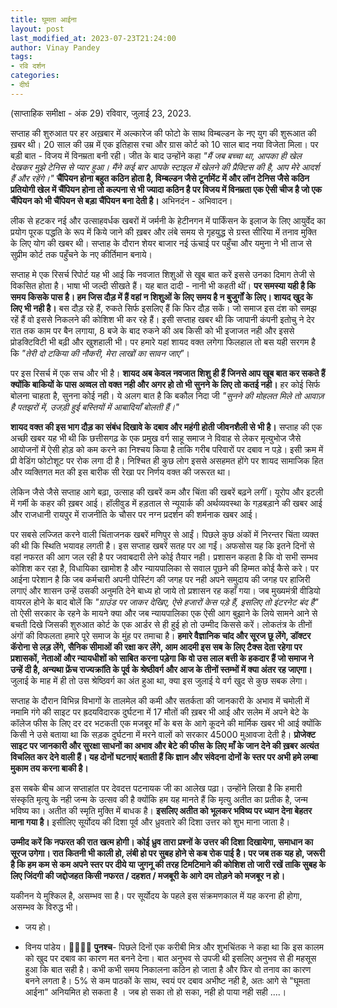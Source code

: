 ```yaml
---
title: घूमता आईना
layout: post
last_modified_at: 2023-07-23T21:24:00
author: Vinay Pandey
tags:
- रवि दर्शन
categories:
- दीर्घ
---
```

(साप्ताहिक समीक्षा - अंक 29)
रविवार, जुलाई 23, 2023.

सप्ताह की शुरुआत पर हर अख़बार में अल्कारेज की फोटो के साथ विम्बल्डन के नए युग की शुरूआत की ख़बर थी। 20 साल की उम्र में एक इतिहास रचा और ग्रास कोर्ट को 10 साल बाद नया विजेता मिला। पर बड़ी बात - विजय में विनम्रता बनी रही। जीत के बाद उन्होंने कहा *"मैं जब बच्चा था, आपका ही खेल देखकर मुझे टेनिस से प्यार हुआ। मैंने कई बार आपके स्टाइल में खेलने की प्रैक्टिस की है, आप मेरे आदर्श हैं और रहेंगे।"* **चैंपियन होना बहुत कठिन होता है, विम्बल्डन जैसे टूर्नामेंट में और लॉन टेनिस जैसे कठिन प्रतियोगी खेल में चैंपियन होना तो कल्पना से भी ज्यादा कठिन है पर विजय में विनम्रता एक ऐसी चीज है जो एक चैंपियन को भी चैंपियन से बड़ा चैंपियन बना देती है।** अभिनदंन - अभिवादन। 

लीक से हटकर नई और उत्साहवर्धक खबरों में जर्मनी के हेटीनगन में पार्किंसन के इलाज के लिए आयुर्वेद का प्रयोग पूरक पद्धति के रूप में किये जाने की ख़बर और लंबे समय से गृहयुद्ध से ग्रस्त सीरिया में तनाव मुक्ति के लिए योग की खबर थी। सप्ताह के दौरान शेयर बाजार नई ऊंचाई पर पहुँचा और यमुना ने भी ताज से सुप्रीम कोर्ट तक पहुँचने के नए कीर्तिमान बनाये। 

सप्ताह मे एक रिसर्च रिपोर्ट यह भी आई कि नवजात शिशुओं से खूब बात करें इससे उनका दिमाग तेजी से विकसित होता है। भाषा भी जल्दी सीखते हैं। यह बात दादी - नानी भी कहती थीं। **पर समस्या यही है कि समय किसके पास है। हम जिस दौड़ में हैं वहां न शिशुओं के लिए समय है न बुजुर्गों के लिए। शायद खुद के लिए भी नही है।** बस दौड़ रहे हैं, रुकते सिर्फ इसलिए हैं कि फिर दौड़ सकें। जो समाज इस दंश को समझ रहें हैं वो इससे निकलने की कोशिश भी कर रहे हैं। इसी सप्ताह खबर थी कि जापानी कंपनी इतोचु ने देर रात तक काम पर बैन लगाया, 8 बजे के बाद रुकने की अब किसी को भी इजाजत नही और इससे प्रोडक्टिविटी भी बढ़ी और खुशहाली भी। पर हमारे यहां शायद वक्त लगेगा फिलहाल तो बस यही सरगम है कि *"तेरी दो टकिया की नौकरी, मेरा लाखों का सावन जाए"*। 

पर इस रिसर्च में एक सच और भी है। **शायद अब केवल नवजात शिशु ही हैं जिनसे आप खूब बात कर सकते हैं क्योंकि बाकियों के पास अव्वल तो वक्त नही और अगर हो तो भी सुनने के लिए तो कतई नही।** हर कोई  सिर्फ बोलना चाहता है, सुनना कोई नही। ये अलग बात है कि बकौल निदा जी *"सुनने की मोहलत मिले तो आवाज़ है पतझरों में, उजड़ी हुई बस्तियों में आबादियाँ बोलती हैं।"*

**शायद वक्त की इस भाग दौड़ का संबंध दिखावे के दबाव और महंगी होती जीवनशैली से भी है।** सप्ताह की एक अच्छी खबर यह भी थी कि छत्तीसगढ़ के एक प्रमुख वर्ग साहू समाज ने विवाह से लेकर मृत्युभोज जैसे आयोजनों में ऐसी होड़ को कम करने का निश्चय किया है ताकि गरीब परिवारों पर दबाव न पड़े। इसी क्रम में प्री वेडिंग फोटोशूट पर रोक लगा दी है। निश्चित ही कुछ लोग इससे असहमत होंगे पर शायद सामाजिक हित और व्यक्तिगत मत की इस बारीक सी रेखा पर निर्णय वक्त की जरूरत था। 

लेकिन जैसे जैसे सप्ताह आगे बढ़ा, उत्साह की खबरें कम और चिंता की खबरें बढ़ने लगीं। यूरोप और इटली में गर्मी के कहर की ख़बर आई। हॉलीवुड में हड़ताल से न्यूयार्क की अर्थव्यवस्था के गड़बड़ाने की खबर आई और राजधानी रायपुर में राजनीति के चौसर पर नग्न प्रदर्शन की शर्मनाक खबर आई। 

पर सबसे लज्जित करने वाली चिंताजनक खबरें मणिपुर से आईं। पिछले कुछ अंकों में निरन्तर चिंता व्यक्त की थी कि स्थिति भयावह लगती है। इस सप्ताह खबरें सतह पर आ गईं। अफसोस यह कि इतने दिनों से वहां नफरत की आग जल रही है पर जवाबदारी लेने कोई तैयार नही। प्रशासन कहता है कि वो सभी सम्भव कोशिश कर रहा है, विधायिका खामोश है और न्यायपालिका से सवाल पूछने की हिम्मत कोई कैसे करे। पर आईना परेशान है कि जब कर्मचारी अपनी पोस्टिंग की जगह पर नही अपने समुदाय की जगह पर हाजिरी लगाएं और शासन उन्हें उसकी अनुमति देने बाध्य हो जाये तो प्रशासन रह कहाँ गया। जब मुख्यमंत्री वीडियो वायरल होने के बाद बोलें कि *"ग्राउंड पर जाकर देखिए, ऐसे हजारों केस पड़े हैं, इसलिए तो इंटरनेट बंद है"* तो ऐसी सरकार के रहने के मायने क्या और जब न्यायपालिका एक ऐसी आग बुझाने के लिये सामने आने से बचती दिखे जिसकी शुरुआत कोर्ट के एक आर्डर से ही हुई हो तो उम्मीद किससे करें। लोकतंत्र के तीनों अंगों की विफलता हमारे पूरे समाज के मुंह पर तमाचा है। **हमारे वैज्ञानिक चांद और सूरज छू लेंगे, डॉक्टर कॅरोना से लड़ लेंगे, सैनिक सीमाओं की रक्षा कर लेंगे, आम आदमी इस सब के लिए टैक्स देता रहेगा पर प्रशासकों, नेताओं और न्यायधीशों को साबित करना पड़ेगा कि वो उस लाल बत्ती के हकदार हैं जो समाज ने उन्हें दी है, अन्यथा फ्रेंच राज्यक्रांति के पूर्व के श्रेष्ठीवर्ग और आज के तीनों स्तम्भों में क्या अंतर रह जाएगा।** जुलाई के माह में ही तो उस श्रेष्ठिवर्ग का अंत हुआ था, क्या इस जुलाई ये वर्ग खुद से कुछ सबक लेगा। 

सप्ताह के दौरान विभिन्न विभागों के तालमेल की कमी और सतर्कता की जानकारी के अभाव में चमोली में नमामि गंगे की साइट पर ह्रदयविदारक दुर्घटना में 17 मौतों की ख़बर भी आई और सलेम में अपने बेटे के कॉलेज फीस के लिए दर दर भटकती एक मजबूर माँ के बस के आगे कूदने की मार्मिक खबर भी आई क्योंकि किसी ने उसे बताया था कि सड़क दुर्घटना में मरने वालों को सरकार 45000 मुआवजा देती है। **प्रोजेक्ट साइट पर जानकारी और सुरक्षा साधनों का अभाव और बेटे की फीस के लिए माँ के जान देने की ख़बर अत्यंत विचलित कर देने वाली हैं। यह दोनों घटनाएं बताती हैं कि ज्ञान और संवेदना दोनों के स्तर पर अभी हमे लम्बा मुकाम तय करना बाकी है।**

इस सबके बीच आज सप्ताहांत पर देवदत्त पटनायक जी का आलेख पढ़ा। उन्होंने लिखा है कि हमारी संस्कृति मृत्यु के नही जन्म के उत्सव की है क्योंकि हम यह मानते हैं कि मृत्यु अतीत का प्रतीक है, जन्म भविष्य का। अतीत की स्मृति मुक्ति में बाधक है। **इसलिए अतीत को भूलकर भविष्य पर ध्यान देना बेहतर माना गया है।** इसीलिए सूर्योदय की दिशा पूर्व और ध्रुवतारे की दिशा उत्तर को शुभ माना जाता है।

**उम्मीद करें कि नफरत की रात खत्म होगी। कोई ध्रुव तारा प्रश्नों के उत्तर की दिशा दिखायेगा, समाधान का सूरज उगेगा। रात कितनी भी काली हो, लंबी हो पर सुबह होने से कब रोक पाई है। पर जब तक यह हो, जरूरी है कि हम कम से कम अपने स्तर पर दीये या जुगनू की तरह टिमटिमाने की कोशिश तो जारी रखें ताकि सुबह के लिए जिंदगी की जद्दोजहत किसी नफरत / दहशत / मजबूरी के आगे दम तोड़ने को मजबूर न हो।** 

यकीनन ये मुश्किल है, असम्भव सा है। पर सूर्योदय के पहले इस संक्रमणकाल में यह करना ही होगा, असम्भव के विरुद्ध भी।

- जय हो।

- विनय पांडेय।
🙏🌷🌷🙏
**पुनश्च**- पिछले दिनों एक करीबी मित्र और शुभचिंतक ने कहा था कि इस कालम को खुद पर दबाव का कारण मत बनने देना। बात अनुभव से उपजी थी इसलिए अनुभव से ही महसूस हुआ कि बात सही है। कभी कभी समय निकालना कठिन हो जाता है और फिर वो तनाव का कारण बनने लगता है। 5% से कम पाठकों के साथ, स्वयं पर दबाव अभीष्ट नही है, अतः आगे से "घूमता आईना" अनियमित हो सकता है । जब हो सका तो हो सका, नही हो पाया नही सही ....।


